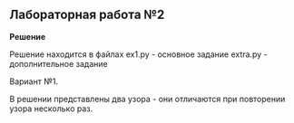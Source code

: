 ## Лабораторная работа №2

**Решение**

Решение находится в файлах 
ex1.py - основное задание
extra.py - дополнительное задание

Вариант №1. 

В решении представлены два узора - они отличаются при повторении узора несколько раз.
